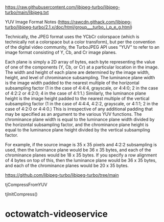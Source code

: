 https://raw.githubusercontent.com/libjpeg-turbo/libjpeg-turbo/main/libjpeg.txt




YUV Image Format Notes (https://rawcdn.githack.com/libjpeg-turbo/libjpeg-turbo/2.1.x/doc/html/group___turbo_j_p_e_g.html)

Technically, the JPEG format uses the YCbCr colorspace (which is technically not a colorspace but a color transform), but per the convention of the digital video community, the TurboJPEG API uses "YUV" to refer to an image format consisting of Y, Cb, and Cr image planes.

Each plane is simply a 2D array of bytes, each byte representing the value of one of the components (Y, Cb, or Cr) at a particular location in the image. The width and height of each plane are determined by the image width, height, and level of chrominance subsampling. The luminance plane width is the image width padded to the nearest multiple of the horizontal subsampling factor (1 in the case of 4:4:4, grayscale, or 4:4:0; 2 in the case of 4:2:2 or 4:2:0; 4 in the case of 4:1:1.) Similarly, the luminance plane height is the image height padded to the nearest multiple of the vertical subsampling factor (1 in the case of 4:4:4, 4:2:2, grayscale, or 4:1:1; 2 in the case of 4:2:0 or 4:4:0.) This is irrespective of any additional padding that may be specified as an argument to the various YUV functions. The chrominance plane width is equal to the luminance plane width divided by the horizontal subsampling factor, and the chrominance plane height is equal to the luminance plane height divided by the vertical subsampling factor.

For example, if the source image is 35 x 35 pixels and 4:2:2 subsampling is used, then the luminance plane would be 36 x 35 bytes, and each of the chrominance planes would be 18 x 35 bytes. If you specify a row alignment of 4 bytes on top of this, then the luminance plane would be 36 x 35 bytes, and each of the chrominance planes would be 20 x 35 bytes. 



https://github.com/libjpeg-turbo/libjpeg-turbo/tree/main

tjCompressFromYUV


tjInitCompress()
# octowatch-videoservice
